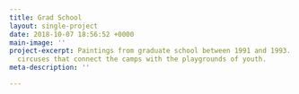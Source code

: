```yaml
---
title: Grad School
layout: single-project
date: 2018-10-07 18:56:52 +0000
main-image: ''
project-excerpt: Paintings from graduate school between 1991 and 1993. Circles and
  circuses that connect the camps with the playgrounds of youth.
meta-description: ''

---
```


